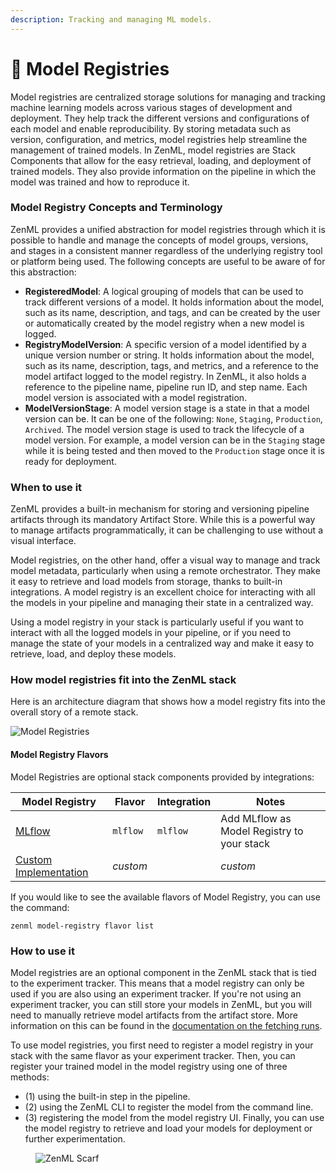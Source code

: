 ```yaml
---
description: Tracking and managing ML models.
---
```


# 📓 Model Registries

Model registries are centralized storage solutions for managing and tracking machine learning models across various stages of development and deployment. They help track the different versions and configurations of each model and enable reproducibility. By storing metadata such as version, configuration, and metrics, model registries help streamline the management of trained models. In ZenML, model registries are Stack Components that allow for the easy retrieval, loading, and deployment of trained models. They also provide information on the pipeline in which the model was trained and how to reproduce it.

### Model Registry Concepts and Terminology

ZenML provides a unified abstraction for model registries through which it is possible to handle and manage the concepts of model groups, versions, and stages in a consistent manner regardless of the underlying registry tool or platform being used. The following concepts are useful to be aware of for this abstraction:

* **RegisteredModel**: A logical grouping of models that can be used to track different versions of a model. It holds information about the model, such as its name, description, and tags, and can be created by the user or automatically created by the model registry when a new model is logged.
* **RegistryModelVersion**: A specific version of a model identified by a unique version number or string. It holds information about the model, such as its name, description, tags, and metrics, and a reference to the model artifact logged to the model registry. In ZenML, it also holds a reference to the pipeline name, pipeline run ID, and step name. Each model version is associated with a model registration.
* **ModelVersionStage**: A model version stage is a state in that a model version can be. It can be one of the following: `None`, `Staging`, `Production`, `Archived`. The model version stage is used to track the lifecycle of a model version. For example, a model version can be in the `Staging` stage while it is being tested and then moved to the `Production` stage once it is ready for deployment.

### When to use it

ZenML provides a built-in mechanism for storing and versioning pipeline artifacts through its mandatory Artifact Store. While this is a powerful way to manage artifacts programmatically, it can be challenging to use without a visual interface.

Model registries, on the other hand, offer a visual way to manage and track model metadata, particularly when using a remote orchestrator. They make it easy to retrieve and load models from storage, thanks to built-in integrations. A model registry is an excellent choice for interacting with all the models in your pipeline and managing their state in a centralized way.

Using a model registry in your stack is particularly useful if you want to interact with all the logged models in your pipeline, or if you need to manage the state of your models in a centralized way and make it easy to retrieve, load, and deploy these models.

### How model registries fit into the ZenML stack

Here is an architecture diagram that shows how a model registry fits into the overall story of a remote stack.

![Model Registries](../../.gitbook/assets/Remote\_with\_model\_registry.png)

#### Model Registry Flavors

Model Registries are optional stack components provided by integrations:

| Model Registry                     | Flavor   | Integration | Notes                                      |
| ---------------------------------- | -------- | ----------- | ------------------------------------------ |
| [MLflow](mlflow.md)                | `mlflow` | `mlflow`    | Add MLflow as Model Registry to your stack |
| [Custom Implementation](custom.md) | _custom_ |             | _custom_                                   |

If you would like to see the available flavors of Model Registry, you can use the command:

```shell
zenml model-registry flavor list
```

### How to use it

Model registries are an optional component in the ZenML stack that is tied to the experiment tracker. This means that a model registry can only be used if you are also using an experiment tracker. If you're not using an experiment tracker, you can still store your models in ZenML, but you will need to manually retrieve model artifacts from the artifact store. More information on this can be found in the [documentation on the fetching runs](../../how-to/build-pipelines/fetching-pipelines.md).

To use model registries, you first need to register a model registry in your stack with the same flavor as your experiment tracker. Then, you can register your trained model in the model registry using one of three methods:

* (1) using the built-in step in the pipeline.
* (2) using the ZenML CLI to register the model from the command line.
* (3) registering the model from the model registry UI. Finally, you can use the model registry to retrieve and load your models for deployment or further experimentation.

<figure><img src="https://static.scarf.sh/a.png?x-pxid=f0b4f458-0a54-4fcd-aa95-d5ee424815bc" alt="ZenML Scarf"><figcaption></figcaption></figure>
